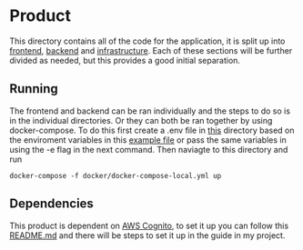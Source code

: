 # Product

This directory contains all of the code for the application, it is split up into [frontend](/product/frontend/), [backend](/product/backend/) and [infrastructure](/product/infrastructure/). Each of these sections will be further divided as needed, but this provides a good initial separation.

## Running

The frontend and backend can be ran individually and the steps to do so is in the individual directories. Or they can both be ran together by using docker-compose. To do this first create a .env file in [this](./docker/) directory based on the enviroment variables in this [example file](./docker/.env.example) or pass the same variables in using the -e flag in the next command. Then naviagte to this directory and run 
```
docker-compose -f docker/docker-compose-local.yml up
```

## Dependencies

This product is dependent on [AWS Cognito](https://docs.aws.amazon.com/cognito/latest/developerguide/what-is-amazon-cognito.html), to set it up you can follow this [README.md](./infrastructure/README.md) and there will be steps to set it up in the guide in my project.
